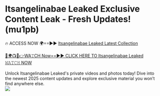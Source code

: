 # Itsangelinabae Leaked Exclusive Content Leak - Fresh Updates! (mu1pb)

🔥 ACCESS NOW 🌍==►► <a href="https://tinyurl.com/kvy9nzfs" rel="nofollow">Itsangelinabae Leaked Latest Collection</a>
<br><br>
[🔴🌍📺📱👉WA𝚃CH Now==►► CLICK HERE TO Itsangelinabae Leaked 𝚆𝙰𝚃𝙲𝙷 NOW](https://tinyurl.com/kvy9nzfs)
<br><br>
Unlock Itsangelinabae Leaked's private videos and photos today! Dive into the newest 2025 content updates and explore exclusive material you won’t find anywhere else.
<br>
<a href="https://tinyurl.com/kvy9nzfs" rel="nofollow" data-target="animated-image.originalLink"><img src="https://camo.githubusercontent.com/8a4f000d20f83aca3bf7ec5f350d767afa0574a8a352519fd8cfa583a6f93a33/68747470733a2f2f692e696d6775722e636f6d2f644a486b345a712e676966" data-canonical-src="https://i.imgur.com/dJHk4Zq.gif" style="max-width: 100%; display: inline-block;" data-target="animated-image.originalImage"></a>
<br>
